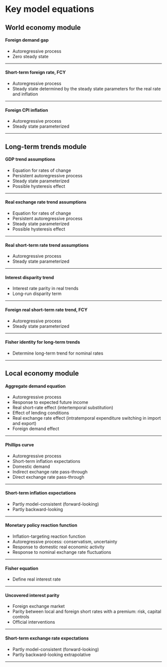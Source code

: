# Key model equations

## World economy module
#### Foreign demand gap

* Autoregressive process
* Zero steady state


---

#### Short-term foreign rate, FCY

* Autoregressive process
* Steady state determined by the steady state parameters for the real rate and inflation

---

#### Foreign CPI inflation

* Autoregressive process
* Steady state parameterized

---

## Long-term trends module
#### GDP trend assumptions

* Equation for rates of change
* Persistent autoregressive process 
* Steady state parameterized
* Possible hysteresis effect

---

#### Real exchange rate trend assumptions

* Equation for rates of change
* Persistent autoregressive process
* Steady state parameterized
* Possible hysteresis effect

---

#### Real short-term rate trend assumptions

* Autoregressive process
* Steady state parameterized

---

#### Interest disparity trend

* Interest rate parity in real trends
* Long-run disparity term 

---

#### Foreign real short-term rate trend, FCY

* Autoregressive process
* Steady state parameterized

---

#### Fisher identity for long-term trends

* Determine long-term trend for nominal rates

---

## Local economy module

#### Aggregate demand equation

* Autoregressive process
* Response to expected future income
* Real short-rate effect (intertemporal substitution)
* Effect of lending conditions
* Real exchange rate effect (intratemporal expenditure switching in import and export)
* Foreign demand effect

---

#### Phillips curve

* Autoregressive process
* Short-term inflation expectations
* Domestic demand
* Indirect exchange rate pass-through
* Direct exchange rate pass-through


---

#### Short-term inflation expectations

* Partly model-consistent (forward-looking)
* Partly backward-looking

---

#### Monetary policy reaction function

* Inflation-targeting reaction function
* Autoregressive process: conservatism, uncertainty
* Response to domestic real economic activity
* Response to nominal exchange rate fluctuations


---

#### Fisher equation

* Define real interest rate

---

#### Uncovered interest parity

* Foreign exchange market
* Parity between local and foreign short rates with a premium: risk, capital controls 
* Official interventions

---

#### Short-term exchange rate expectations

* Partly model-consistent (forward-looking)
* Partly backward-looking extrapolative

---